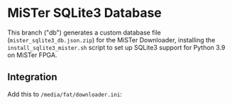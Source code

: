 # MiSTer SQLite3 Database

This branch ("db") generates a custom database file (`mister_sqlite3_db.json.zip`) for the MiSTer Downloader, installing the `install_sqlite3_mister.sh` script to set up SQLite3 support for Python 3.9 on MiSTer FPGA.

## Integration

Add this to `/media/fat/downloader.ini`: